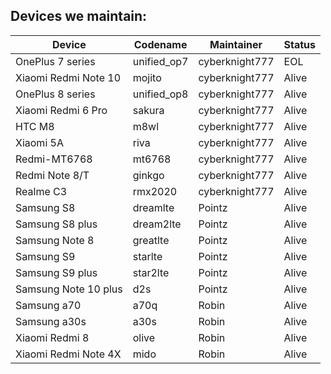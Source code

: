 ## Devices we maintain:

| Device               | Codename    | Maintainer         | Status   |
| -------------------- | ----------- | ---------------    | -----    |
| OnePlus 7 series     | unified_op7 | cyberknight777     |  EOL     |
| Xiaomi Redmi Note 10 | mojito      | cyberknight777     | Alive    |
| OnePlus 8 series     | unified_op8 | cyberknight777     | Alive    |
| Xiaomi Redmi 6 Pro   | sakura      | cyberknight777     | Alive    |
| HTC M8               | m8wl        | cyberknight777     | Alive    | 
| Xiaomi 5A            | riva        | cyberknight777     | Alive    |
| Redmi-MT6768         | mt6768      | cyberknight777     | Alive    |
| Redmi Note 8/T       | ginkgo      | cyberknight777     | Alive    |
| Realme C3            | rmx2020     | cyberknight777     | Alive    |
| Samsung S8           | dreamlte    | Pointz             | Alive    |
| Samsung S8 plus      | dream2lte   | Pointz             | Alive    |
| Samsung Note 8       | greatlte    | Pointz             | Alive    |
| Samsung S9           | starlte     | Pointz             | Alive    |
| Samsung S9 plus      | star2lte    | Pointz             | Alive    |
| Samsung Note 10 plus | d2s         | Pointz             | Alive    |
| Samsung a70          | a70q        | Robin              | Alive    |
| Samsung a30s         | a30s        | Robin              | Alive    |
| Xiaomi Redmi 8       | olive       | Robin              | Alive    |
| Xiaomi Redmi Note 4X | mido        | Robin              | Alive    |
